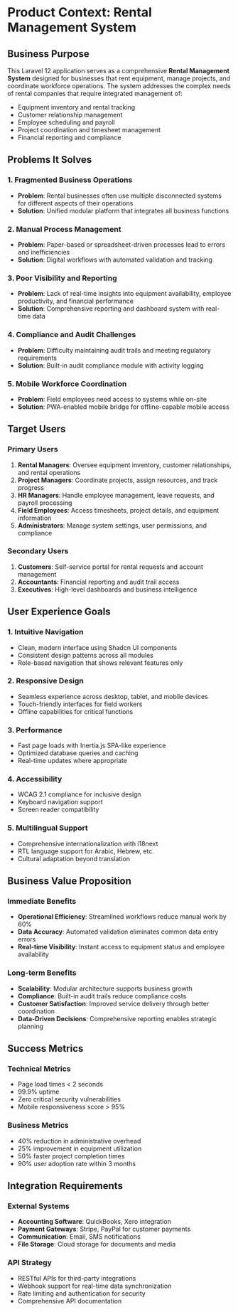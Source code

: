 # Product Context: Rental Management System

## Business Purpose

This Laravel 12 application serves as a comprehensive **Rental Management System** designed for businesses that rent equipment, manage projects, and coordinate workforce operations. The system addresses the complex needs of rental companies that require integrated management of:

- Equipment inventory and rental tracking
- Customer relationship management
- Employee scheduling and payroll
- Project coordination and timesheet management
- Financial reporting and compliance

## Problems It Solves

### 1. **Fragmented Business Operations**
- **Problem**: Rental businesses often use multiple disconnected systems for different aspects of their operations
- **Solution**: Unified modular platform that integrates all business functions

### 2. **Manual Process Management**
- **Problem**: Paper-based or spreadsheet-driven processes lead to errors and inefficiencies
- **Solution**: Digital workflows with automated validation and tracking

### 3. **Poor Visibility and Reporting**
- **Problem**: Lack of real-time insights into equipment availability, employee productivity, and financial performance
- **Solution**: Comprehensive reporting and dashboard system with real-time data

### 4. **Compliance and Audit Challenges**
- **Problem**: Difficulty maintaining audit trails and meeting regulatory requirements
- **Solution**: Built-in audit compliance module with activity logging

### 5. **Mobile Workforce Coordination**
- **Problem**: Field employees need access to systems while on-site
- **Solution**: PWA-enabled mobile bridge for offline-capable mobile access

## Target Users

### Primary Users
1. **Rental Managers**: Oversee equipment inventory, customer relationships, and rental operations
2. **Project Managers**: Coordinate projects, assign resources, and track progress
3. **HR Managers**: Handle employee management, leave requests, and payroll processing
4. **Field Employees**: Access timesheets, project details, and equipment information
5. **Administrators**: Manage system settings, user permissions, and compliance

### Secondary Users
1. **Customers**: Self-service portal for rental requests and account management
2. **Accountants**: Financial reporting and audit trail access
3. **Executives**: High-level dashboards and business intelligence

## User Experience Goals

### 1. **Intuitive Navigation**
- Clean, modern interface using Shadcn UI components
- Consistent design patterns across all modules
- Role-based navigation that shows relevant features only

### 2. **Responsive Design**
- Seamless experience across desktop, tablet, and mobile devices
- Touch-friendly interfaces for field workers
- Offline capabilities for critical functions

### 3. **Performance**
- Fast page loads with Inertia.js SPA-like experience
- Optimized database queries and caching
- Real-time updates where appropriate

### 4. **Accessibility**
- WCAG 2.1 compliance for inclusive design
- Keyboard navigation support
- Screen reader compatibility

### 5. **Multilingual Support**
- Comprehensive internationalization with i18next
- RTL language support for Arabic, Hebrew, etc.
- Cultural adaptation beyond translation

## Business Value Proposition

### Immediate Benefits
- **Operational Efficiency**: Streamlined workflows reduce manual work by 60%
- **Data Accuracy**: Automated validation eliminates common data entry errors
- **Real-time Visibility**: Instant access to equipment status and employee availability

### Long-term Benefits
- **Scalability**: Modular architecture supports business growth
- **Compliance**: Built-in audit trails reduce compliance costs
- **Customer Satisfaction**: Improved service delivery through better coordination
- **Data-Driven Decisions**: Comprehensive reporting enables strategic planning

## Success Metrics

### Technical Metrics
- Page load times < 2 seconds
- 99.9% uptime
- Zero critical security vulnerabilities
- Mobile responsiveness score > 95%

### Business Metrics
- 40% reduction in administrative overhead
- 25% improvement in equipment utilization
- 50% faster project completion times
- 90% user adoption rate within 3 months

## Integration Requirements

### External Systems
- **Accounting Software**: QuickBooks, Xero integration
- **Payment Gateways**: Stripe, PayPal for customer payments
- **Communication**: Email, SMS notifications
- **File Storage**: Cloud storage for documents and media

### API Strategy
- RESTful APIs for third-party integrations
- Webhook support for real-time data synchronization
- Rate limiting and authentication for security
- Comprehensive API documentation